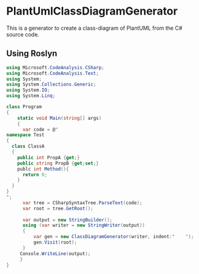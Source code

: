 # PlantUmlClassDiagramGenerator
This is a generator to create a class-diagram of PlantUML from the C# source code.

## Using Roslyn

```cs
using Microsoft.CodeAnalysis.CSharp;
using Microsoft.CodeAnalysis.Text;
using System;
using System.Collections.Generic;
using System.IO;
using System.Linq;

class Program
{
    static void Main(string[] args)
    {
      var code = @"
namespace Test
{
  class ClassA
  {
    public int PropA {get;}
    public string PropB {get;set;}
    publc int Method(){
      return 0;
    }
  }
}
";
      var tree = CSharpSyntaxTree.ParseText(code);
      var root = tree.GetRoot();
      
      var output = new StringBuilder();
      using (var writer = new StringWriter(output))
      {
          var gen = new ClassDiagramGenerator(writer, indent:"    ");
          gen.Visit(root);
      }
     Console.WriteLine(output);
     }
}
```
